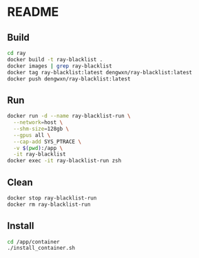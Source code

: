 # README

## Build
```bash
cd ray
docker build -t ray-blacklist .
docker images | grep ray-blacklist
docker tag ray-blacklist:latest dengwxn/ray-blacklist:latest
docker push dengwxn/ray-blacklist:latest
```

## Run
```bash
docker run -d --name ray-blacklist-run \
  --network=host \
  --shm-size=128gb \
  --gpus all \
  --cap-add SYS_PTRACE \
  -v $(pwd):/app \
  -it ray-blacklist
docker exec -it ray-blacklist-run zsh
```

## Clean
```bash
docker stop ray-blacklist-run
docker rm ray-blacklist-run
```

## Install
```bash
cd /app/container
./install_container.sh
```
